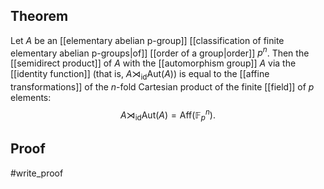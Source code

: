 ## Theorem
Let $A$ be an [[elementary abelian p-group]] [[classification of finite elementary abelian p-groups|of]] [[order of a group|order]] $p^n$. Then the [[semidirect product]] of $A$ with the [[automorphism group]] $A$ via the [[identity function]] (that is, $A\rtimes_\text{id} \text{Aut}(A)$) is equal to the [[affine transformations]] of the $n$-fold Cartesian product of the finite [[field]] of $p$ elements: $$A\rtimes_\text{id} \text{Aut}(A) = \text{Aff}(\mathbb F_p^n).$$
## Proof
#write_proof 